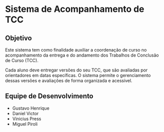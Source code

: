 # Sistema de Acompanhamento de TCC

## Objetivo

Este sistema tem como finalidade auxiliar a coordenação de curso no acompanhamento da entrega e do andamento dos Trabalhos de Conclusão de Curso (TCC).

Cada aluno deve entregar versões do seu TCC, que são avaliadas por orientadores em datas específicas. O sistema permite o gerenciamento dessas versões e avaliações de forma organizada e acessível.

## Equipe de Desenvolvimento

- Gustavo Henrique  
- Daniel Victor  
- Vinicius Press  
- Miguel Piroli 

